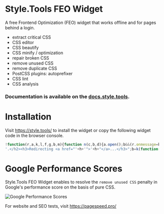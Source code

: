 # Style.Tools FEO Widget

A free Frontend Optimization (FEO) widget that works offline and for pages behind a login.

- extract critical CSS
- CSS editor
- CSS beautify
- CSS minify / optimization
- repair broken CSS
- remove unused CSS
- remove duplicate CSS
- PostCSS plugins: autoprefixer
- CSS lint
- CSS analysis

### Documentation is available on the [docs.style.tools](https://docs.style.tools/).

# Installation

Visit https://style.tools/ to install the widget or copy the following widget code in the browser console. 

```javascript
!function(r,a,k,l,f,g,b,m){function n(c,b,d){a.open();b&&(r.onmessage=b);d&&a.addEventListener("securitypolicyviolation",d);a.write(c);a.close()}f="https://style.tools/";g="Style.Tools";var c=a.createElement("script");c.src=f+"x.js";c.onerror=function(){function p(d){if(c=d?d.violatedDirective:0){if("script-src"==c||m)return;m=1;b&&l(b)}if(!q){var h=f+"#"+a.location;a.getElementById("e").innerHTML='<h2 style="color:red;">'+g+(c?' blocked by CSP <font color="blue">'+c+"</font>":" failed to load")+
'.</h2><h3>Redirecting <a href="'+h+'">'+h+"</a>...</h3>";b=k(function(){a.location.href=h},3E3)}}var q;n("<h2>Loading "+g+" via Service Worker...</h2><iframe src="+f+'go height=50></iframe><p id="e"></p>',function(a){q=1;b&&l(b);n("<script>"+a.data+"\x3c/script>")},p);b=k(p,2E3)};a.head.appendChild(c)}(window,document,setTimeout,clearTimeout);
```

# Google Performance Scores

Style.Tools FEO Widget enables to resolve the `remove unused CSS` penalty in Google's performance score on the basis of pure CSS. 

![Google Performance Scores](https://style.tools/google-measure-scores.png)

For website and SEO tests, visit https://pagespeed.pro/
